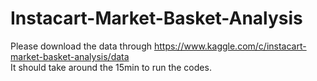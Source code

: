 # Instacart-Market-Basket-Analysis
Please download the data through https://www.kaggle.com/c/instacart-market-basket-analysis/data  
It should take around the 15min to run the codes.
